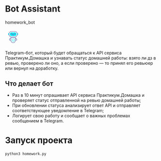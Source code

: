 # Bot Assistant
homework_bot
<div id='container'>
  <img src="img_1.png" style="height: 40pt">
</div>

Telegram-бот, который будет обращаться к API сервиса Практикум.Домашка и 
узнавать статус домашней работы: взято ли дз в ревью, проверено ли оно, 
а если проверено — то принял его ревьюер или вернул на доработку.

## Что делает бот

- Раз в 10 минут опрашивает API сервиса Практикум.Домашка и проверяет статус 
отправленной на ревью домашней работы;
- При обновлении статуса анализирует ответ API и отправляет соответствующее 
уведомление в Telegram;
- Логирует свою работу и сообщает о важных проблемах сообщением в Telegram.

# Запуск проекта

```python
python3 homework.py
```
